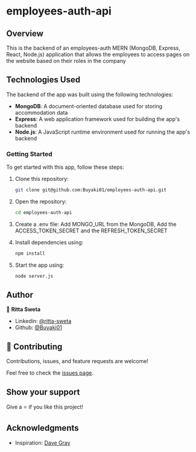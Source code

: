 # employees-auth-api

## Overview
This is the backend of an employees-auth MERN (MongoDB, Express, React, Node.js) application that allows the employees to access pages on the website based on their roles in the company

## Technologies Used
The backend of the app was built using the following technologies:

- **MongoDB**: A document-oriented database used for storing accommodation data
- **Express**: A web application framework used for building the app's backend
- **Node.js**: A JavaScript runtime environment used for running the app's backend

### Getting Started
To get started with this app, follow these steps:

1. Clone this repository: 
    ```bash 
    git clone git@github.com:Buyaki01/employees-auth-api.git
    ```

2. Open the repository: 
    ```bash 
    cd employees-auth-api
    ```

3. Create a .env file: Add MONGO_URL from the MongoDB, Add the ACCESS_TOKEN_SECRET and the REFRESH_TOKEN_SECRET

4. Install dependencies using: 
    ```bash 
    npm install
    ```

5. Start the app using: 
    ```bash 
    node server.js
    ``` 

## Author
👤 **Ritta Sweta**

- Linkedin: [@ritta-sweta](https://www.linkedin.com/in/ritta-sweta/)
- Github: [@Buyaki01](https://github.com/Buyaki01)

## 🤝 Contributing

Contributions, issues, and feature requests are welcome!

Feel free to check the [issues page](https://github.com/Buyaki01/employees-auth-api/issues).

## Show your support

Give a ⭐️ if you like this project!

## Acknowledgments
- Inspiration: [Dave Gray](https://github.com/dejwid)
